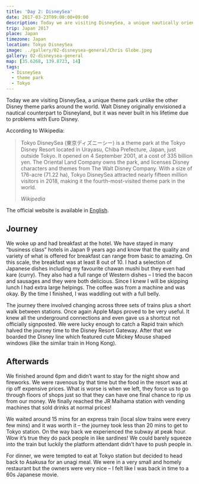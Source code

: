 ```yaml
---
title: 'Day 2: DisneySea'
date: 2017-03-23T09:00:00+09:00
description: Today we are visiting DisneySea, a unique nautically oriented theme park, unlike the other Disney theme parks around the world.
trip: Japan 2017
place: Japan
timezone: Japan
location: Tokyo DisneySea
image: ../gallery/02-disneysea-general/Chris Globe.jpeg
gallery: 02-disneysea-general
map: [35.6268, 139.8723, 14]
tags:
  - DisneySea
  - theme park
  - Tokyo
---
```


Today we are visiting DisneySea, a unique theme park unlike the other Disney theme parks around the world. Walt Disney originally envisioned a nautical counterpart to Disneyland, but it was never built in his lifetime due to problems with Euro Disney.

According to Wikipedia:

> Tokyo DisneySea (東京ディズニーシー) is a theme park at the Tokyo Disney Resort located in Urayasu, Chiba Prefecture, Japan, just outside Tokyo. It opened on 4 September 2001, at a cost of 335 billion yen. The Oriental Land Company owns the park, and licenses Disney characters and themes from The Walt Disney Company. With a size of 176-acre (71.22 ha), Tokyo DisneySea attracted nearly fifteen million visitors in 2018, making it the fourth-most-visited theme park in the world.
>
> _Wikipedia_

The official website is available in [English](http://www.tokyodisneyresort.jp/en/tds/).

## Journey

We woke up and had breakfast at the hotel. We have stayed in many “business class” hotels in Japan 9 years ago and know that the quality and variety of what is offered for breakfast can range from basic to amazing. On this scale, the breakfast was at least 8 out of 10. I had a selection of Japanese dishes including my favourite chawan mushi but they even had kare (curry). They also had a full range of Western dishes – I tried the bacon and sausages and they were both delicious. Since I knew I will be skipping lunch I had extra large helpings. The coffee was from a machine and was okay. By the time I finished, I was waddling out with a full belly.

The journey there involved changing across three sets of trains plus a short walk between stations. Once again Apple Maps proved to be very useful. It knew all the underground connections and even gave us a shortcut not officially signposted. We were lucky enough to catch a Rapid train which halved the journey time to the Disney Resort Gateway. After that we boarded the Disney line which featured cute Mickey Mouse shaped windows (like the similar train in Hong Kong).

## Afterwards

We finished around 6pm and didn’t want to stay for the night show and fireworks. We were ravenous by that time but the food in the resort was at rip off expensive prices. What is worse is when we left, they force us to go through floors of shops just so that they can have one final chance to rip us from our money. We finally reached the JR Maihama station with vending machines that sold drinks at normal prices!

We waited around 15 mins for an express train (local slow trains were every few mins) and it was worth it – the journey took less than 20 mins to get to Tokyo station. On the way back we experienced the subway at peak hour. Wow it’s true they do pack people in like sardines! We could barely squeeze into the train but luckily the platform attendant didn’t have to push people in.

For dinner, we were tempted to eat at Tokyo station but decided to head back to Asakusa for an unagi meal. We were in a very small and homely restaurant but the owners were very nice – I felt like I was back in time to a 60s Japanese movie.
